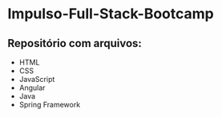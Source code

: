 # Impulso-Full-Stack-Bootcamp

## Repositório com arquivos:
  - HTML
  - CSS
  - JavaScript
  - Angular
  - Java
  - Spring Framework


